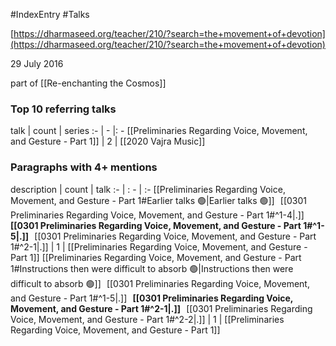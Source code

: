 #IndexEntry #Talks

[https://dharmaseed.org/teacher/210/?search=the+movement+of+devotion](https://dharmaseed.org/teacher/210/?search=the+movement+of+devotion) 

29 July 2016

part of [[Re-enchanting the Cosmos]]


### Top 10 referring talks
talk | count | series
:- | - |: -
[[Preliminaries Regarding Voice, Movement, and Gesture - Part 1]] | 2 | [[2020 Vajra Music]]

### Paragraphs with 4+ mentions
description | count | talk
:- | : - | :-
[[Preliminaries Regarding Voice, Movement, and Gesture - Part 1#Earlier talks 🟢\|Earlier talks 🟢]] &nbsp;&nbsp;[[0301 Preliminaries Regarding Voice, Movement, and Gesture - Part 1#^1-4\|.]] &nbsp; **[[0301 Preliminaries Regarding Voice, Movement, and Gesture - Part 1#^1-5\|.]]** &nbsp; [[0301 Preliminaries Regarding Voice, Movement, and Gesture - Part 1#^2-1\|.]] | 1 | [[Preliminaries Regarding Voice, Movement, and Gesture - Part 1]]
[[Preliminaries Regarding Voice, Movement, and Gesture - Part 1#Instructions then were difficult to absorb 🟢\|Instructions then were difficult to absorb 🟢]] &nbsp;&nbsp;[[0301 Preliminaries Regarding Voice, Movement, and Gesture - Part 1#^1-5\|.]] &nbsp; **[[0301 Preliminaries Regarding Voice, Movement, and Gesture - Part 1#^2-1\|.]]** &nbsp; [[0301 Preliminaries Regarding Voice, Movement, and Gesture - Part 1#^2-2\|.]] | 1 | [[Preliminaries Regarding Voice, Movement, and Gesture - Part 1]]

